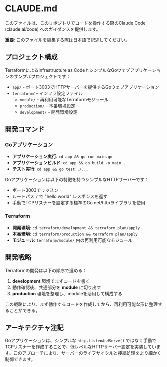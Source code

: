 # CLAUDE.md

このファイルは、このリポジトリでコードを操作する際のClaude Code (claude.ai/code) へのガイダンスを提供します。

**重要**: このファイルを編集する際は日本語で記述してください。

## プロジェクト構成

TerraformによるInfrastructure as CodeとシンプルなGoウェブアプリケーションのサンプルプロジェクトです：

- `app/` - ポート3003でHTTPサーバーを提供するGoウェブアプリケーション
- `terraform/` - インフラ設定ファイル
  - `module/` - 再利用可能なTerraformモジュール
  - `production/` - 本番環境設定
  - `development/` - 開発環境設定

## 開発コマンド

### Goアプリケーション
- **アプリケーション実行**: `cd app && go run main.go`
- **アプリケーションビルド**: `cd app && go build -o main .`
- **テスト実行**: `cd app && go test ./...`

Goアプリケーションは以下の特徴を持つシンプルなHTTPサーバーです：
- ポート3003でリッスン
- ルートパス `/` で "hello world" レスポンスを返す
- 手動でTCPリスナーを設定する標準のGo net/httpライブラリを使用

### Terraform
- **開発環境**: `cd terraform/development && terraform plan/apply`
- **本番環境**: `cd terraform/production && terraform plan/apply`
- **モジュール**: `terraform/module/` 内の再利用可能なモジュール

## 開発戦略

Terraformの開発は以下の順序で進める：

1. **development** 環境でまずコードを書く
2. 動作確認後、共通部分を **module** に切り出す
3. **production** 環境を整理し、moduleを活用して構成する

この戦略により、まず動作するコードを作成してから、再利用可能な形に整理することができる。

## アーキテクチャ注記

Goアプリケーションは、シンプルな `http.ListenAndServe()` ではなく手動でTCPリスナーを作成することで、低レベルなHTTPサーバー設定を実装しています。このアプローチにより、サーバーのライフサイクルと接続処理をより細かく制御できます。